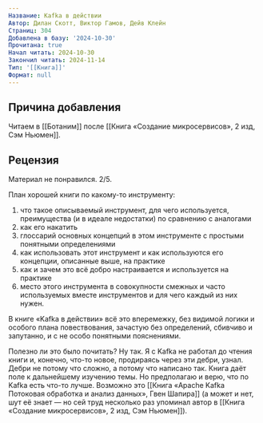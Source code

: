 ```yaml
---
Название: Kafka в действии
Автор: Дилан Скотт, Виктор Гамов, Дейв Клейн
Страниц: 304
Добавлена в базу: '2024-10-30'
Прочитана: true
Начал читать: 2024-10-30
Закончил читать: 2024-11-14
Тип: '[[Книга]]'
Формат: null
---
```

## Причина добавления

Читаем в [[Ботаним]] после [[Книга «Создание микросервисов», 2 изд, Сэм Ньюмен]].

## Рецензия

Материал не понравился. 2/5.

План хорошей книги по какому-то инструменту:

1) что такое описываемый инструмент, для чего используется, преимущества (и в идеале недостатки) по сравнению с аналогами
2) как его накатить
3) глоссарий основных концепций в этом инструменте с простыми понятными определениями
4) как использовать этот инструмент и как используются его концепции, описанные выше, на практике
5) как и зачем это всё добро настраивается и используется на практике
6) место этого инструмента в совокупности смежных и часто используемых вместе инструментов и для чего каждый из них нужен.

В книге «Kafka в действии» всё это вперемежку, без видимой логики и особого плана повествования, зачастую без определений, сбивчиво и запутанно, и с не особо понятными пояснениями.

Полезно ли это было почитать? Ну так. Я с Kafka не работал до чтения книги и, конечно, что-то новое, продираясь через эти дебри, узнал. Дебри не потому что сложно, а потому что написано так. Книга даёт поле к дальнейшему изучению темы. Но предполагаю и верю, что по Kafka есть что-то лучше. Возможно это [[Книга «Apache Kafka Потоковая обработка и анализ данных», Гвен Шапира]] (а может и нет, шут её знает — но сей труд несколько раз упоминал автор в [[Книга «Создание микросервисов», 2 изд, Сэм Ньюмен]]).